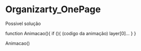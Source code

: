 # Organizarty_OnePage

Possivel solução

function Animacao(){
if (){
  (codigo da animação)
  layer[0]...
}
}

Animacao()
